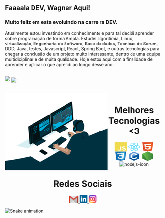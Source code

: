 ## Faaaala DEV,  Wagner Aqui!
### Muito feliz em esta evoluindo na carreira DEV. 
Atualmente estou investindo em conhecimento e para tal decidi aprender sobre programação de forma Ampla. 
Estudei algoritimia, Linux, virtualização, Engenharia de Software, Base de dados, Tecnicas de Scrum, DDD, Java, testes,  Javascript, React, Spring Boot, e outras tecnologias para chegar a conclusão de um projeto muito interessante, dentro de uma equipa multidiciplinar e de muita qualidade. Hoje estou aqui com a finalidade de aprender e aplicar o que aprendi ao longo desse ano.
##

<div>
  
  <img  height="180em" src="https://github-readme-stats.vercel.app/api?username=WagnerPaivaDev2&show_icons=true&theme=great-gatsby&include_all_commits=true&count_private=true"/>
  <img align="center" height="180em" src="https://github-readme-stats.vercel.app/api/top-langs/?username=WagnerPaivaDev2&layout=compact&langs_count=16&theme=great-gatsby"/>
</div>
<br>

<div  align="center"> 
  <div style="display: inline_block"><br>
    <img align="left" height="250" alt="coding-time" src="code.gif">
    <h1 align="center">Melhores Tecnologias <3</h1>
    <img align="center" height="30" width="40" alt="js-icon"  src="https://raw.githubusercontent.com/devicons/devicon/master/icons/javascript/javascript-plain.svg">
    <img align="center" height="30" width="40" alt="react-icon" src="https://raw.githubusercontent.com/devicons/devicon/master/icons/react/react-original.svg">
    <img align="center" height="30" width="40" alt="html-icon" src="https://raw.githubusercontent.com/devicons/devicon/master/icons/html5/html5-original.svg">
    <img align="center" height="30" width="40" alt="css-icon" src="https://raw.githubusercontent.com/devicons/devicon/master/icons/css3/css3-original.svg">
    <img align="center" height="30" width="40" alt="c-icon" src="https://raw.githubusercontent.com/devicons/devicon/master/icons/c/c-original.svg">
    <img align="center" height="30" width="40" alt="nodejs-icon" src="https://raw.githubusercontent.com/devicons/devicon/master/icons/nodejs/nodejs-original.svg">
    <img align="center" height="30" width="40" alt="nodejs-icon" src="https://raw.githubusercontent.com/jmnote/z-icons/master/svg/cpp.svg">
   </div>
    
  
  <h1 align="center">Redes Sociais</h1>
    <a href = "mailto: wagnerpaivapt@gmail.com">
      <img width="30" src="gmail.svg">
    </a>
    <a href = "https://www.linkedin.com/in/wagner-paiva-94803261/">
      <img width="25" src="linkedin.svg">
    </a>
    <a href = "https://www.instagram.com/wagnerpaiva.rj/">
      <img width="25" src="instagram.png">
    </a>
</div>
  
![Snake animation](https://github.com/WagnerPaivaDev2/WagnerPaivaDev2/blob/output/github-contribution-grid-snake.svg)
